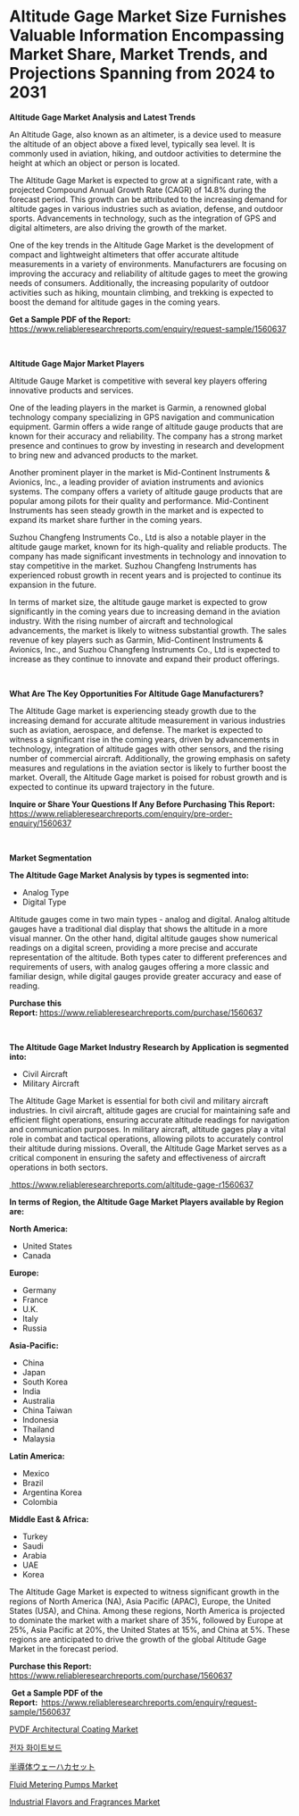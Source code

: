 <p><h1>Altitude Gage Market Size Furnishes Valuable Information Encompassing Market Share, Market Trends, and Projections Spanning from 2024 to 2031</h1></p><p><strong>Altitude Gage Market Analysis and Latest Trends</strong></p>
<p><p>An Altitude Gage, also known as an altimeter, is a device used to measure the altitude of an object above a fixed level, typically sea level. It is commonly used in aviation, hiking, and outdoor activities to determine the height at which an object or person is located.</p><p>The Altitude Gage Market is expected to grow at a significant rate, with a projected Compound Annual Growth Rate (CAGR) of 14.8% during the forecast period. This growth can be attributed to the increasing demand for altitude gages in various industries such as aviation, defense, and outdoor sports. Advancements in technology, such as the integration of GPS and digital altimeters, are also driving the growth of the market.</p><p>One of the key trends in the Altitude Gage Market is the development of compact and lightweight altimeters that offer accurate altitude measurements in a variety of environments. Manufacturers are focusing on improving the accuracy and reliability of altitude gages to meet the growing needs of consumers. Additionally, the increasing popularity of outdoor activities such as hiking, mountain climbing, and trekking is expected to boost the demand for altitude gages in the coming years.</p></p>
<p><strong>Get a Sample PDF of the Report:&nbsp;</strong> <a href="https://www.reliableresearchreports.com/enquiry/request-sample/1560637">https://www.reliableresearchreports.com/enquiry/request-sample/1560637</a></p>
<p>&nbsp;</p>
<p><strong>Altitude Gage Major Market Players</strong></p>
<p><p>Altitude Gauge Market is competitive with several key players offering innovative products and services. </p><p>One of the leading players in the market is Garmin, a renowned global technology company specializing in GPS navigation and communication equipment. Garmin offers a wide range of altitude gauge products that are known for their accuracy and reliability. The company has a strong market presence and continues to grow by investing in research and development to bring new and advanced products to the market. </p><p>Another prominent player in the market is Mid-Continent Instruments & Avionics, Inc., a leading provider of aviation instruments and avionics systems. The company offers a variety of altitude gauge products that are popular among pilots for their quality and performance. Mid-Continent Instruments has seen steady growth in the market and is expected to expand its market share further in the coming years. </p><p>Suzhou Changfeng Instruments Co., Ltd is also a notable player in the altitude gauge market, known for its high-quality and reliable products. The company has made significant investments in technology and innovation to stay competitive in the market. Suzhou Changfeng Instruments has experienced robust growth in recent years and is projected to continue its expansion in the future. </p><p>In terms of market size, the altitude gauge market is expected to grow significantly in the coming years due to increasing demand in the aviation industry. With the rising number of aircraft and technological advancements, the market is likely to witness substantial growth. The sales revenue of key players such as Garmin, Mid-Continent Instruments & Avionics, Inc., and Suzhou Changfeng Instruments Co., Ltd is expected to increase as they continue to innovate and expand their product offerings.</p></p>
<p>&nbsp;</p>
<p><strong>What Are The Key Opportunities For Altitude Gage Manufacturers?</strong></p>
<p><p>The Altitude Gage market is experiencing steady growth due to the increasing demand for accurate altitude measurement in various industries such as aviation, aerospace, and defense. The market is expected to witness a significant rise in the coming years, driven by advancements in technology, integration of altitude gages with other sensors, and the rising number of commercial aircraft. Additionally, the growing emphasis on safety measures and regulations in the aviation sector is likely to further boost the market. Overall, the Altitude Gage market is poised for robust growth and is expected to continue its upward trajectory in the future.</p></p>
<p><strong>Inquire or Share Your Questions If Any Before Purchasing This Report:</strong> <a href="https://www.reliableresearchreports.com/enquiry/pre-order-enquiry/1560637">https://www.reliableresearchreports.com/enquiry/pre-order-enquiry/1560637</a></p>
<p>&nbsp;</p>
<p><strong>Market Segmentation</strong></p>
<p><strong>The Altitude Gage Market Analysis by types is segmented into:</strong></p>
<p><ul><li>Analog Type</li><li>Digital Type</li></ul></p>
<p><p>Altitude gauges come in two main types - analog and digital. Analog altitude gauges have a traditional dial display that shows the altitude in a more visual manner. On the other hand, digital altitude gauges show numerical readings on a digital screen, providing a more precise and accurate representation of the altitude. Both types cater to different preferences and requirements of users, with analog gauges offering a more classic and familiar design, while digital gauges provide greater accuracy and ease of reading.</p></p>
<p><strong>Purchase this Report:&nbsp;</strong><a href="https://www.reliableresearchreports.com/purchase/1560637">https://www.reliableresearchreports.com/purchase/1560637</a></p>
<p>&nbsp;</p>
<p><strong>The Altitude Gage Market Industry Research by Application is segmented into:</strong></p>
<p><ul><li>Civil Aircraft</li><li>Military Aircraft</li></ul></p>
<p><p>The Altitude Gage Market is essential for both civil and military aircraft industries. In civil aircraft, altitude gages are crucial for maintaining safe and efficient flight operations, ensuring accurate altitude readings for navigation and communication purposes. In military aircraft, altitude gages play a vital role in combat and tactical operations, allowing pilots to accurately control their altitude during missions. Overall, the Altitude Gage Market serves as a critical component in ensuring the safety and effectiveness of aircraft operations in both sectors.</p></p>
<p><a href="https://www.reliableresearchreports.com/altitude-gage-r1560637">&nbsp;https://www.reliableresearchreports.com/altitude-gage-r1560637</a></p>
<p><strong>In terms of Region, the Altitude Gage Market Players available by Region are:</strong></p>
<p>
    <p> <strong> North America: </strong>
        <ul>
            <li>United States</li>
            <li>Canada</li>
        </ul>
        </p> 
    <p> <strong> Europe: </strong>
        <ul>
            <li>Germany</li>
            <li>France</li>
            <li>U.K.</li>
            <li>Italy</li>
            <li>Russia</li>
        </ul>
        </p> 
    <p> <strong> Asia-Pacific: </strong>
        <ul>
            <li>China</li>
            <li>Japan</li>
            <li>South Korea</li>
            <li>India</li>
            <li>Australia</li>
            <li>China Taiwan</li>
            <li>Indonesia</li>
            <li>Thailand</li>
            <li>Malaysia</li>
        </ul>
        </p> 
    <p> <strong> Latin America: </strong>
        <ul>
            <li>Mexico</li>
            <li>Brazil</li>
            <li>Argentina Korea</li>
            <li>Colombia</li>
        </ul>
        </p> 
    <p> <strong> Middle East & Africa: </strong>
        <ul>
            <li>Turkey</li>
            <li>Saudi</li>
            <li>Arabia</li>
            <li>UAE</li>
            <li>Korea</li>
        </ul>
    </p>
    </p>
<p><p>The Altitude Gage Market is expected to witness significant growth in the regions of North America (NA), Asia Pacific (APAC), Europe, the United States (USA), and China. Among these regions, North America is projected to dominate the market with a market share of 35%, followed by Europe at 25%, Asia Pacific at 20%, the United States at 15%, and China at 5%. These regions are anticipated to drive the growth of the global Altitude Gage Market in the forecast period.</p></p>
<p><strong>Purchase this Report: </strong><a href="https://www.reliableresearchreports.com/purchase/1560637">https://www.reliableresearchreports.com/purchase/1560637</a></p>
<p>&nbsp;<strong>Get a Sample PDF of the Report:&nbsp;&nbsp;</strong><a href="https://www.reliableresearchreports.com/enquiry/request-sample/1560637">https://www.reliableresearchreports.com/enquiry/request-sample/1560637</a></p>
<p><strong></strong></p>
<p><p><a href="https://www.linkedin.com/pulse/insights-pvdf-architectural-coating-market-size-analysing-ummwe?trackingId=7ECWpFKqgrEzddmYQjmnZA%3D%3D">PVDF Architectural Coating Market</a></p><p><a href="https://medium.com/@avramcornescu20221/%EC%A0%84%EC%9E%90-%ED%99%94%EC%9D%B4%ED%8A%B8%EB%B3%B4%EB%93%9C-%EC%8B%9C%EC%9E%A5-%EA%B2%BD%EC%9F%81-%EB%B6%84%EC%84%9D-%EC%8B%9C%EC%9E%A5-%EB%8F%99%ED%96%A5-%EB%B0%8F-2031%EB%85%84%EA%B9%8C%EC%A7%80%EC%9D%98-%EC%98%88%EC%B8%A1-a716bde25c17">전자 화이트보드</a></p><p><a href="https://github.com/AriMuller2009/Market-Research-Report-List-1/blob/main/782313426938.md">半導体ウェーハカセット</a></p><p><a href="https://github.com/Sherrillcrooksxa8i18ucf2m/Market-Research-Report-List-2/blob/main/fluid-metering-pumps-market.md">Fluid Metering Pumps Market</a></p><p><a href="https://www.linkedin.com/pulse/industrial-flavors-fragrances-market-growth-trends-covid-19-6kqlc?trackingId=gxbqIZpujWCFYvxm6KdUwA%3D%3D">Industrial Flavors and Fragrances Market</a></p></p>